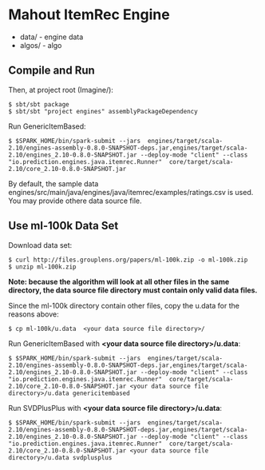 # Mahout ItemRec Engine

* data/ - engine data
* algos/ - algo

## Compile and Run

Then, at project root (Imagine/):

    $ sbt/sbt package
    $ sbt/sbt "project engines" assemblyPackageDependency

Run GenericItemBased:

    $ $SPARK_HOME/bin/spark-submit --jars  engines/target/scala-2.10/engines-assembly-0.8.0-SNAPSHOT-deps.jar,engines/target/scala-2.10/engines_2.10-0.8.0-SNAPSHOT.jar --deploy-mode "client" --class "io.prediction.engines.java.itemrec.Runner"  core/target/scala-2.10/core_2.10-0.8.0-SNAPSHOT.jar

By default, the sample data engines/src/main/java/engines/java/itemrec/examples/ratings.csv is used. You may provide othere data source file.

## Use ml-100k Data Set

Download data set:

    $ curl http://files.grouplens.org/papers/ml-100k.zip -o ml-100k.zip
    $ unzip ml-100k.zip

**Note: because the algorithm will look at all other files in the same directory, the data source file directory must contain only valid data files.**

Since the ml-100k directory contain other files, copy the u.data for the reasons above:

    $ cp ml-100k/u.data  <your data source file directory>/


Run GenericItemBased with **\<your data source file directory\>/u.data**:

	$ $SPARK_HOME/bin/spark-submit --jars  engines/target/scala-2.10/engines-assembly-0.8.0-SNAPSHOT-deps.jar,engines/target/scala-2.10/engines_2.10-0.8.0-SNAPSHOT.jar --deploy-mode "client" --class "io.prediction.engines.java.itemrec.Runner"  core/target/scala-2.10/core_2.10-0.8.0-SNAPSHOT.jar <your data source file directory>/u.data genericitembased

Run SVDPlusPlus with **\<your data source file directory\>/u.data**:

    $ $SPARK_HOME/bin/spark-submit --jars  engines/target/scala-2.10/engines-assembly-0.8.0-SNAPSHOT-deps.jar,engines/target/scala-2.10/engines_2.10-0.8.0-SNAPSHOT.jar --deploy-mode "client" --class "io.prediction.engines.java.itemrec.Runner"  core/target/scala-2.10/core_2.10-0.8.0-SNAPSHOT.jar <your data source file directory>/u.data svdplusplus
